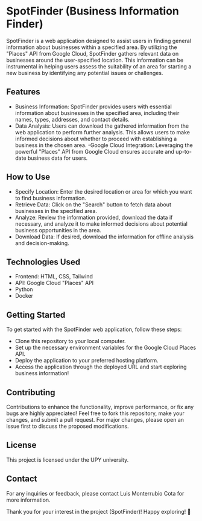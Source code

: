 # SpotFinder (Business Information Finder)
SpotFinder is a web application designed to assist users in finding general information about businesses within a specified area. By utilizing the "Places" API from Google Cloud, SpotFinder gathers relevant data on businesses around the user-specified location. This information can be instrumental in helping users assess the suitability of an area for starting a new business by identifying any potential issues or challenges.

## Features
- Business Information: SpotFinder provides users with essential information about businesses in the specified area, including their names, types, addresses, and contact details.
- Data Analysis: Users can download the gathered information from the web application to perform further analysis. This allows users to make informed decisions about whether to proceed with establishing a business in the chosen area.
-Google Cloud Integration: Leveraging the powerful "Places" API from Google Cloud ensures accurate and up-to-date business data for users.


## How to Use
- Specify Location: Enter the desired location or area for which you want to find business information.
- Retrieve Data: Click on the "Search" button to fetch data about businesses in the specified area.
- Analyze: Review the information provided, download the data if necessary, and analyze it to make informed decisions about potential business opportunities in the area.
- Download Data: If desired, download the information for offline analysis and decision-making.

## Technologies Used
- Frontend: HTML, CSS, Tailwind
- API: Google Cloud "Places" API
- Python
- Docker

## Getting Started
To get started with the SpotFinder web application, follow these steps:

- Clone this repository to your local computer.
- Set up the necessary environment variables for the Google Cloud Places API.
- Deploy the application to your preferred hosting platform.
- Access the application through the deployed URL and start exploring business information!

## Contributing
Contributions to enhance the functionality, improve performance, or fix any bugs are highly appreciated! Feel free to fork this repository, make your changes, and submit a pull request. For major changes, please open an issue first to discuss the proposed modifications.

## License
This project is licensed under the UPY university.

## Contact
For any inquiries or feedback, please contact Luis Monterrubio Cota for more information.

Thank you for your interest in the project (SpotFinder)! Happy exploring! 🚀

